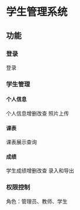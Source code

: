 # 学生管理系统

## 功能

### 登录
登录

### 学生管理

#### 个人信息
个人信息增删改查
照片上传
#### 课表
课表展示查询
#### 成绩
学生成绩增删改查
录入和导出

### 权限控制
角色：管理员、教师、学生